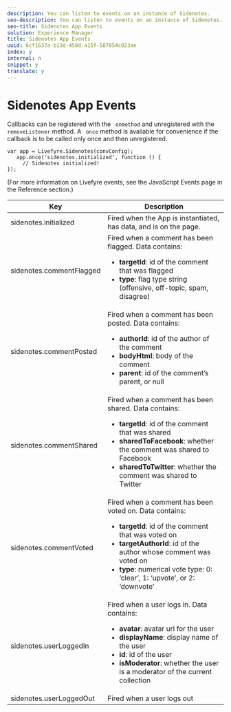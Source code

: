 ```yaml
---
description: You can listen to events on an instance of Sidenotes.
seo-description: You can listen to events on an instance of Sidenotes.
seo-title: Sidenotes App Events
solution: Experience Manager
title: Sidenotes App Events
uuid: 6cf1637a-b13d-450d-a15f-587054c023ae
index: y
internal: n
snippet: y
translate: y
---
```


# Sidenotes App Events


<a id="section_e31_5jy_ty"></a>

Callbacks can be registered with the ` onmethod` and unregistered with the ` removeListener` method. A ` once` method is available for convenience if the callback is to be called only once and then unregistered.

```
var app = Livefyre.Sidenotes(convConfig); 
   app.once('sidenotes.initialized', function () { 
     // Sidenotes initialized!  
});
```
(For more information on Livefyre events, see the JavaScript Events page in the Reference section.)

<table id="table_syj_stv_sy"> 
 <thead> 
  <tr> 
   <th class="entry"> Key </th> 
   <th class="entry"> Description </th> 
  </tr> 
 </thead>
 <tbody> 
  <tr> 
   <td> <span class="codeph"> sidenotes.initialized </span> </td> 
   <td> Fired when the App is instantiated, has data, and is on the page. </td> 
  </tr> 
  <tr> 
   <td> <span class="codeph"> sidenotes.commentFlagged </span> </td> 
   <td> Fired when a comment has been flagged. Data contains: 
    <ul id="ul_gxt_pky_ty"> 
     <li><b>targetId</b>: id of the comment that was flagged</li> 
     <li><b>type</b>: flag type string (offensive, off-topic, spam, disagree)</li> 
    </ul> </td> 
  </tr> 
  <tr> 
   <td> <span class="codeph"> sidenotes.commentPosted </span> </td> 
   <td> Fired when a comment has been posted. Data contains: 
    <ul id="ul_dxr_rky_ty"> 
     <li><b>authorId</b>: id of the author of the comment</li> 
     <li><b>bodyHtml</b>: body of the comment</li> 
     <li><b>parent</b>: id of the comment’s parent, or null</li> 
    </ul> </td> 
  </tr> 
  <tr> 
   <td> <span class="codeph"> sidenotes.commentShared </span> </td> 
   <td> Fired when a comment has been shared. Data contains: 
    <ul id="ul_gg5_tky_ty"> 
     <li><b>targetId</b>: id of the comment that was shared</li> 
     <li><b>sharedToFacebook</b>: whether the comment was shared to Facebook</li> 
     <li><b>sharedToTwitter</b>: whether the comment was shared to Twitter</li> 
    </ul> </td> 
  </tr> 
  <tr> 
   <td> <span class="codeph"> sidenotes.commentVoted </span> </td> 
   <td> Fired when a comment has been voted on. Data contains: 
    <ul id="ul_nc1_3py_ty"> 
     <li><b>targetId</b>: id of the comment that was voted on</li> 
     <li><b>targetAuthorId</b>: id of the author whose comment was voted on</li> 
     <li><b>type</b>: numerical vote type: 0: ‘clear’, 1: ‘upvote’, or 2: ‘downvote’</li> 
    </ul> </td> 
  </tr> 
  <tr> 
   <td> <span class="codeph"> sidenotes.userLoggedIn </span> </td> 
   <td> Fired when a user logs in. Data contains: 
    <ul id="ul_gpc_lpy_ty"> 
     <li><b>avatar</b>: avatar url for the user</li> 
     <li><b>displayName</b>: display name of the user</li> 
     <li><b>id</b>: id of the user</li> 
     <li><b>isModerator</b>: whether the user is a moderator of the current collection</li> 
    </ul> </td> 
  </tr> 
  <tr> 
   <td> <span class="codeph"> sidenotes.userLoggedOut </span> </td> 
   <td> Fired when a user logs out </td> 
  </tr> 
 </tbody> 
</table>

